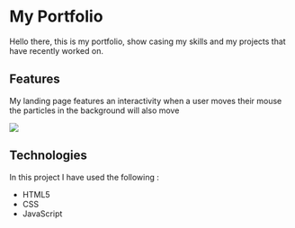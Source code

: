 # My Portfolio

Hello there, this is my portfolio, show casing my skills and my projects that have recently worked on.

## Features
My landing page features an interactivity when a user moves their mouse the particles in the background will also move

![](https://github.com/gira1992/portfolio/blob/main/Resources/homepage.gif)

## Technologies
In this project I have used the following : 
+  HTML5
+ CSS
+  JavaScript

